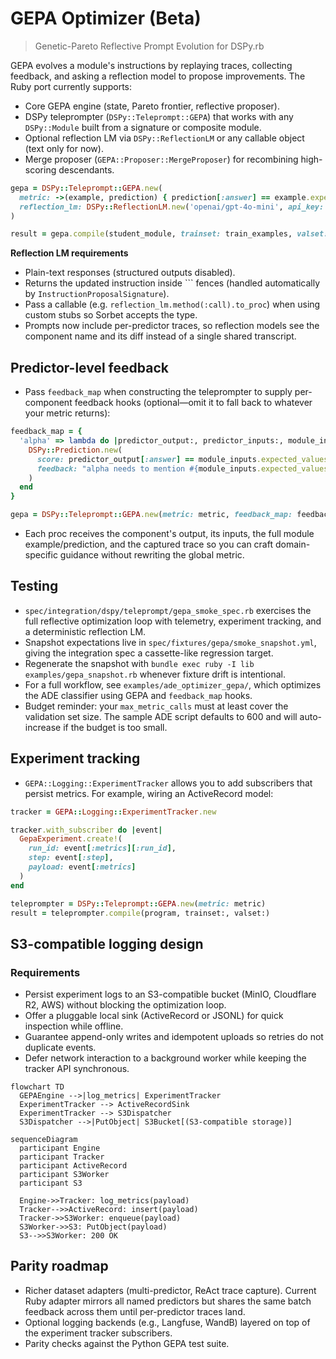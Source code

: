 # GEPA Optimizer (Beta)

> Genetic-Pareto Reflective Prompt Evolution for DSPy.rb

GEPA evolves a module's instructions by replaying traces, collecting feedback, and asking a reflection
model to propose improvements. The Ruby port currently supports:

- Core GEPA engine (state, Pareto frontier, reflective proposer).
- DSPy teleprompter (`DSPy::Teleprompt::GEPA`) that works with any `DSPy::Module` built from a signature or composite module.
- Optional reflection LM via `DSPy::ReflectionLM` or any callable object (text only for now).
- Merge proposer (`GEPA::Proposer::MergeProposer`) for recombining high-scoring descendants.

```ruby
gepa = DSPy::Teleprompt::GEPA.new(
  metric: ->(example, prediction) { prediction[:answer] == example.expected_values[:answer] ? 1.0 : 0.0 },
  reflection_lm: DSPy::ReflectionLM.new('openai/gpt-4o-mini', api_key: ENV['OPENAI_API_KEY'])
)

result = gepa.compile(student_module, trainset: train_examples, valset: validation_examples)
```

**Reflection LM requirements**
- Plain-text responses (structured outputs disabled).
- Returns the updated instruction inside ``` fences (handled automatically by `InstructionProposalSignature`).
- Pass a callable (e.g. `reflection_lm.method(:call).to_proc`) when using custom stubs so Sorbet accepts the type.
- Prompts now include per-predictor traces, so reflection models see the component name and its diff instead of a single shared transcript.

## Predictor-level feedback

- Pass `feedback_map` when constructing the teleprompter to supply per-component feedback hooks (optional—omit it to fall back to whatever your metric returns):

```ruby
feedback_map = {
  'alpha' => lambda do |predictor_output:, predictor_inputs:, module_inputs:, module_outputs:, captured_trace:|
    DSPy::Prediction.new(
      score: predictor_output[:answer] == module_inputs.expected_values[:answer] ? 1.0 : 0.0,
      feedback: "alpha needs to mention #{module_inputs.expected_values[:answer]}"
    )
  end
}

gepa = DSPy::Teleprompt::GEPA.new(metric: metric, feedback_map: feedback_map)
```

- Each proc receives the component's output, its inputs, the full module example/prediction, and the captured trace so you can craft domain-specific guidance without rewriting the global metric.

## Testing

- `spec/integration/dspy/teleprompt/gepa_smoke_spec.rb` exercises the full reflective optimization loop with telemetry, experiment tracking, and a deterministic reflection LM.
- Snapshot expectations live in `spec/fixtures/gepa/smoke_snapshot.yml`, giving the integration spec a cassette-like regression target.
- Regenerate the snapshot with `bundle exec ruby -I lib examples/gepa_snapshot.rb` whenever fixture drift is intentional.
- For a full workflow, see `examples/ade_optimizer_gepa/`, which optimizes the ADE classifier using GEPA and `feedback_map` hooks.
- Budget reminder: your `max_metric_calls` must at least cover the validation set size. The sample ADE script defaults to 600 and will auto-increase if the budget is too small.

## Experiment tracking

- `GEPA::Logging::ExperimentTracker` allows you to add subscribers that persist metrics. For example, wiring an ActiveRecord model:

```ruby
tracker = GEPA::Logging::ExperimentTracker.new

tracker.with_subscriber do |event|
  GepaExperiment.create!(
    run_id: event[:metrics][:run_id],
    step: event[:step],
    payload: event[:metrics]
  )
end

teleprompter = DSPy::Teleprompt::GEPA.new(metric: metric)
result = teleprompter.compile(program, trainset:, valset:)
```

## S3-compatible logging design

### Requirements
- Persist experiment logs to an S3-compatible bucket (MinIO, Cloudflare R2, AWS) without blocking the optimization loop.
- Offer a pluggable local sink (ActiveRecord or JSONL) for quick inspection while offline.
- Guarantee append-only writes and idempotent uploads so retries do not duplicate events.
- Defer network interaction to a background worker while keeping the tracker API synchronous.

```mermaid
flowchart TD
  GEPAEngine -->|log_metrics| ExperimentTracker
  ExperimentTracker --> ActiveRecordSink
  ExperimentTracker --> S3Dispatcher
  S3Dispatcher -->|PutObject| S3Bucket[(S3-compatible storage)]
```

```mermaid
sequenceDiagram
  participant Engine
  participant Tracker
  participant ActiveRecord
  participant S3Worker
  participant S3

  Engine->>Tracker: log_metrics(payload)
  Tracker-->>ActiveRecord: insert(payload)
  Tracker->>S3Worker: enqueue(payload)
  S3Worker->>S3: PutObject(payload)
  S3-->>S3Worker: 200 OK
```

## Parity roadmap

- Richer dataset adapters (multi-predictor, ReAct trace capture). Current Ruby adapter mirrors all named predictors but shares the same batch feedback across them until per-predictor traces land.
- Optional logging backends (e.g., Langfuse, WandB) layered on top of the experiment tracker subscribers.
- Parity checks against the Python GEPA test suite.
